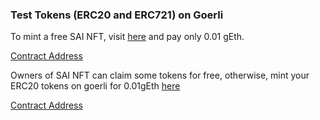 ### Test Tokens (ERC20 and ERC721) on Goerli

To mint a free SAI NFT, visit [here](https://nftcollection-beta.vercel.app/) and pay only 0.01 gEth.

[Contract Address](https://goerli.etherscan.io/address/0xe6377EcEa965533f64ecA4f714Df14b1F6220a5F)

Owners of SAI NFT can claim some tokens for free, otherwise, mint your ERC20 tokens on goerli for 0.01gEth [here](https://ico-goerli.vercel.app/)

[Contract Address](https://goerli.etherscan.io/address0xc9f449AA7cCFeA13A963c684B1E3f84C59aA7180)